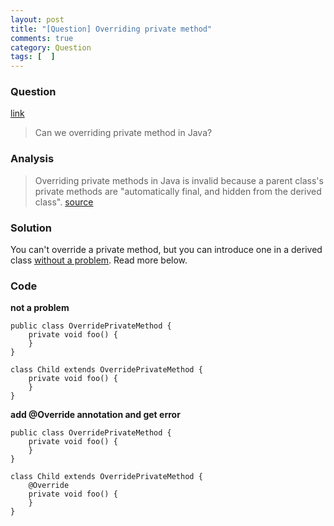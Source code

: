 ```yaml
---
layout: post
title: "[Question] Overriding private method"
comments: true
category: Question
tags: [  ]
---
```


### Question 

[link](http://stackoverflow.com/questions/2000137/overriding-private-methods-in-java)

> Can we overriding private method in Java? 

### Analysis

> Overriding private methods in Java is invalid because a parent class's private methods are "automatically final, and hidden from the derived class".  [source](http://www.linuxtopia.org/online_books/programming_books/thinking_in_java/TIJ309_006.htm)

### Solution

You can't override a private method, but you can introduce one in a derived class [without a problem](http://stackoverflow.com/a/2000156). Read more below. 

### Code

__not a problem__

	public class OverridePrivateMethod {
		private void foo() {
		}
	}
	
	class Child extends OverridePrivateMethod {
		private void foo() {
		}
	}

__add @Override annotation and get error__

	public class OverridePrivateMethod {
		private void foo() {
		}
	}
	
	class Child extends OverridePrivateMethod {
		@Override
		private void foo() {
		}
	}
